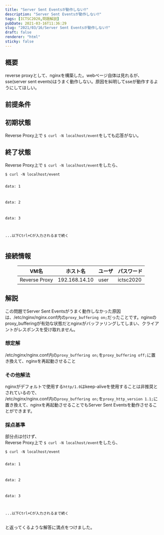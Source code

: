 ```yaml
---
title: "Server Sent Eventsが動作しない‼"
description: "Server Sent Eventsが動作しない‼"
tags: [ICTSC2020,問題解説]
pubDate: 2021-03-16T11:36:29
slug: "2021/03/16/Server Sent Eventsが動作しない‼"
draft: false
renderer: "html"
sticky: false
---
```



<h2>概要</h2>



<p>reverse proxyとして、nginxを構築した。webページ自体は見れるが、sse(server sent events)はうまく動作しない。原因を糾明してsseが動作するようにしてほしい。</p>



<h2>前提条件</h2>



<h2>初期状態</h2>



<p>Reverse Proxy上で <code>$ curl -N localhost/event</code>をしても応答がない。</p>



<h2>終了状態</h2>



<p>Reverse Proxy上で <code>$ curl -N localhost/event</code>をしたら、</p>


<div class="wp-block-syntaxhighlighter-code "><pre><code>$ curl -N localhost/event

data: 1

data: 2

data: 3

...以下Ctrl+Cが入力されるまで続く</code></pre></div>


<h2>接続情報</h2>



<figure class="wp-block-table"><table class=""><thead><tr><th>VM名</th><th>ホスト名</th><th>ユーザ</th><th>パスワード</th></tr></thead><tbody><tr><td>Reverse Proxy</td><td>192.168.14.10</td><td>user</td><td>ictsc2020</td></tr></tbody></table></figure>



<h2>解説</h2>



<p>この問題でServer Sent Eventsがうまく動作しなかった原因は、/etc/nginx/nginx.conf内の<code>proxy_buffering on;</code>だったことです。nginxのproxy_bufferingが有効な状態だとnginxがバッファリングしてしまい、クライアントがレスポンスを受け取れません。</p>



<h3>想定解</h3>



<p>/etc/nginx/nginx.conf内の<code>proxy_buffering on;</code>を<code>proxy_buffering off;</code>に置き換えて、nginxを再起動させること</p>



<h3>その他解法</h3>



<p>nginxがデフォルトで使用する<code>http/1.0</code>はkeep-aliveを使用することは非推奨とされているので、<br>
/etc/nginx/nginx.conf内の<code>proxy_buffering on;</code>を<code>proxy_http_version 1.1;</code>に置き換えて、nginxを再起動させることでもServer Sent Eventsを動作させることができます。</p>



<h3>採点基準</h3>



<p>部分点は付けず、<br>
Reverse Proxy上で <code>$ curl -N localhost/event</code>をしたら、</p>


<div class="wp-block-syntaxhighlighter-code "><pre><code>$ curl -N localhost/event

data: 1

data: 2

data: 3

...以下Ctrl+Cが入力されるまで続く</code></pre></div>


<p>と返ってくるような解答に満点をつけました。</p>
